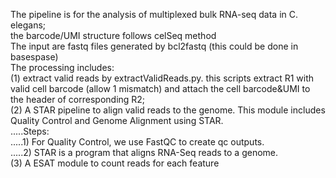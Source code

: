 The pipeline is for the analysis of multiplexed bulk RNA-seq data in C. elegans;</br>
the barcode/UMI structure follows celSeq method </br>
The input are fastq files generated by bcl2fastq (this could be done in basespase) </br>
The processing includes:</br>
(1) extract valid reads by extractValidReads.py. this scripts extract R1 with valid cell barcode (allow 1 mismatch) and attach the cell barcode&UMI to the header of corresponding R2;</br>
(2) A STAR pipeline to align valid reads to the genome. This module includes Quality Control and Genome Alignment using STAR.  </br>
.....Steps:</br>
.....1) For Quality Control, we use FastQC to create qc outputs.</br>
.....2) STAR is a program that aligns RNA-Seq reads to a genome.</br>
(3) A ESAT module to count reads for each feature  </br>

